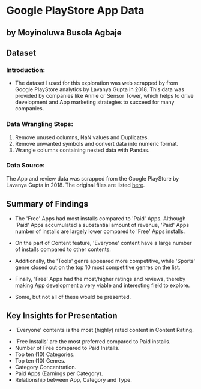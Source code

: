 # Google PlayStore App Data
## by Moyinoluwa Busola Agbaje


## Dataset

### Introduction:

- The dataset I used for this exploration was web scrapped by from Google PlayStore analytics by Lavanya Gupta in 2018. This data was provided by companies like Annie or Sensor Tower, which helps to drive development and App marketing strategies to succeed for many companies.

### Data Wrangling Steps:

1. Remove unused columns, NaN values and Duplicates.
2. Remove unwanted symbols and convert data into numeric format.
2. Wrangle columns containing nested data with Pandas.

### Data Source:
The App and review data was scrapped from the Google PlayStore by Lavanya Gupta in 2018. The original files are listed [here](https://www.kaggle.com/datasets/lava18/google-play-store-apps).

## Summary of Findings

- The 'Free' Apps had most installs compared to 'Paid' Apps. Although 'Paid' Apps accumulated a substantial amount of revenue, 'Paid' Apps number of installs are largely lower compared to 'Free' Apps installs.

- On the part of Content feature, 'Everyone' content have a large number of installs compared to other contents.

- Additionally, the 'Tools' genre appeared more competitive, while 'Sports' genre closed out on the top 10 most competitive genres on the list.

- Finally, 'Free' Apps had the most/higher ratings and reviews, thereby making App development a very viable and interesting field to explore.

- Some, but not all of these would be presented.


## Key Insights for Presentation

* 'Everyone' contents is the most (highly) rated content in Content Rating.
- 'Free Installs' are the most preferred compared to Paid installs.
- Number of Free compared to Paid Installs.
- Top ten (10) Categories.
- Top ten (10) Genres.
- Category Concentration.
- Paid Apps (Earnings per Category).
- Relationship between App, Category and Type.